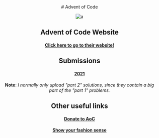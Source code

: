<center>
# Advent of Code 

![a](https://media2.giphy.com/media/l378eEicgpGBNjcJi/giphy.gif)

## Advent of Code Website 

#### [Click here to go to their website!](https://adventofcode.com)

## Submissions 

#### [2021](https://github.com/laura-salas/AoC/tree/main/2021) 



**Note**: *I normally only upload "part 2" solutions, since they contain a big part of the "part 1" problems.* 

## Other useful links

#### [Donate to AoC](https://adventofcode.com)

#### [Show your fashion sense](https://advent-of-code.creator-spring.com/?)

</center>




